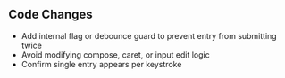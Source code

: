 ## Code Changes

- Add internal flag or debounce guard to prevent entry from submitting twice
- Avoid modifying compose, caret, or input edit logic
- Confirm single entry appears per keystroke
